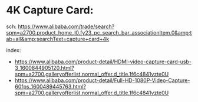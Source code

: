 # 4K Capture Card:
sch: https://www.alibaba.com/trade/search?spm=a2700.product_home_l0.fy23_pc_search_bar_associationItem.0&amp;tab=all&amp;searchText=capture+card+4k

index:
- https://www.alibaba.com/product-detail/HDMI-video-capture-card-usb-3_1600844905120.html?spm=a2700.galleryofferlist.normal_offer.d_title.1f6c4841vzte0U
- https://www.alibaba.com/product-detail/Full-HD-1080P-Video-Capture-60fps_1600489445763.html?spm=a2700.galleryofferlist.normal_offer.d_title.1f6c4841vzte0U
